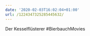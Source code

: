```yaml
---
date: '2020-02-03T16:02:04+01:00'
url: /1224347325285445632/
---
```

Der Kesselflüsterer #BierbauchMovies
